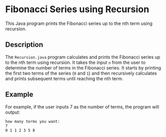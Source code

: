 # Fibonacci Series using Recursion

This Java program prints the Fibonacci series up to the nth term using recursion.

## Description

The `Recursion.java` program calculates and prints the Fibonacci series up to the nth term using recursion. It takes the input `n` from the user to determine the number of terms in the Fibonacci series. It starts by printing the first two terms of the series (`0` and `1`) and then recursively calculates and prints subsequent terms until reaching the nth term.

## Example
For example, if the user inputs 7 as the number of terms, the program will output:
```
how many terms you want:
7
0 1 1 2 3 5 8

